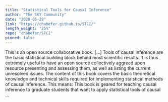 ```yaml
---
title: "Statistical Tools for Causal Inference"
author: "The SKY Community"
date: "2020-05-28"
link: "https://chabefer.github.io/STCI/"
length_weight: "25%"
repo: "chabefer/STCI"
pinned: false
---
```


This is an open source collaborative book. [...] Tools of causal inference are the basic statistical building block behind most scientific results. It is thus extremely useful to have an open source collectively aggreed upon resource presenting and assessing them, as well as listing the current unresolved issues. The content of this book covers the basic theoretical knowledge and technical skills required for implementing staistical methods of causal inference. This means: This book is geared for teaching causal inference to graduate students that want to apply statistical tools of causal ...
